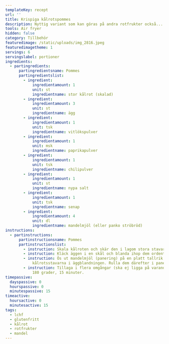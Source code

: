 ```yaml
---
templateKey: recept
url: ''
title: Krispiga kålrotspommes
description: Nyttig variant som kan göras på andra rotfrukter också...
tools: Air fryer
hidden: false
category: Tillbehör
featuredimage: /static/uploads/img_2816.jpeg
featuredimagetheme: 1
servings: 6
servingslabel: portioner
ingredients:
  - partingredients:
      partingredientsname: Pommes
      partingredientslist:
        - ingredient:
            ingredientamount: 1
            unit: st
            ingredientname: stor kålrot (skalad)
        - ingredient:
            ingredientamount: 3
            unit: st
            ingredientname: ägg
        - ingredient:
            ingredientamount: 1
            unit: tsk
            ingredientname: vitlökspulver
        - ingredient:
            ingredientamount: 1
            unit: msk
            ingredientname: paprikapulver
        - ingredient:
            ingredientamount: 1
            unit: tsk
            ingredientname: chilipulver
        - ingredient:
            ingredientamount: 1
            unit: st
            ingredientname: nypa salt
        - ingredient:
            ingredientamount: 1
            unit: tsk
            ingredientname: senap
        - ingredient:
            ingredientamount: 4
            unit: dl
            ingredientname: mandelmjöl (eller panko ströbröd)
instructions:
  - partinstructions:
      partinstructionsname: Pommes
      partinstructionslist:
        - instruction: Skala kålroten och skär den i lagom stora stavar. Lägg åt sidan.
        - instruction: Kläck äggen i en skål och blanda ihop dem ordentligt med kryddorna.
        - instruction: Ös ut mandelmjöl (panering) på en platt tallrik. Doppa
            kålrotsstavarna i äggblandningen. Rulla dem därefter i paneringen.
        - instruction: Tillaga i flera omgångar (ska ej ligga på varandra) i air fryer,
            180 grader, 15 minuter.
timepassive:
  dayspassive: 0
  hourspassive: 0
  minutespassive: 15
timeactive:
  hoursactive: 0
  minutesactive: 15
tags:
  - lchf
  - glutenfritt
  - kålrot
  - rotfrukter
  - mandel
---
```

